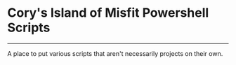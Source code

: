 # Cory's Island of Misfit Powershell Scripts
----------
A place to put various scripts that aren't necessarily projects on their own.

